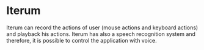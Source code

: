 # Iterum
Iterum can record the actions of user (mouse actions and keyboard actions) and playback his actions.
Iterum has also a speech recognition system and therefore, it is possible to control the application with voice.
